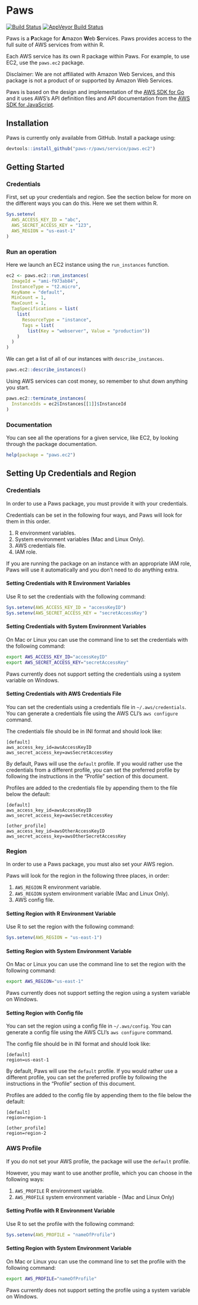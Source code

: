 
# Paws

[![Build
Status](https://travis-ci.com/paws-r/paws.svg?branch=master)](https://travis-ci.com/paws-r/paws)
[![AppVeyor Build
Status](https://ci.appveyor.com/api/projects/status/5ydtgd9dc4v9fnw3/branch/master?svg=true)](https://ci.appveyor.com/project/davidkretch/paws/branch/master)

Paws is a **P**ackage for **A**mazon **W**eb **S**ervices. Paws provides
access to the full suite of AWS services from within R.

Each AWS service has its own R package within Paws. For example, to use
EC2, use the `paws.ec2` package.

Disclaimer: We are not affiliated with Amazon Web Services, and this
package is not a product of or supported by Amazon Web Services.

Paws is based on the design and implementation of the [AWS SDK for
Go](https://github.com/aws/aws-sdk-go) and it uses AWS’s API definition
files and API documentation from the [AWS SDK for
JavaScript](https://github.com/aws/aws-sdk-js).

## Installation

Paws is currently only available from GitHub. Install a package using:

``` r
devtools::install_github("paws-r/paws/service/paws.ec2")
```

## Getting Started

### Credentials

First, set up your credentials and region. See the section below for
more on the different ways you can do this. Here we set them within R.

``` r
Sys.setenv(
  AWS_ACCESS_KEY_ID = "abc",
  AWS_SECRET_ACCESS_KEY = "123",
  AWS_REGION = "us-east-1"
)
```

### Run an operation

Here we launch an EC2 instance using the `run_instances` function.

``` r
ec2 <- paws.ec2::run_instances(
  ImageId = "ami-f973ab84",
  InstanceType = "t2.micro",
  KeyName = "default",
  MinCount = 1,
  MaxCount = 1,
  TagSpecifications = list(
    list(
      ResourceType = "instance",
      Tags = list(
        list(Key = "webserver", Value = "production"))
    )
  )
)
```

We can get a list of all of our instances with `describe_instances`.

``` r
paws.ec2::describe_instances()
```

Using AWS services can cost money, so remember to shut down anything you
start.

``` r
paws.ec2::terminate_instances(
  InstanceIds = ec2$Instances[[1]]$InstanceId
)
```

### Documentation

You can see all the operations for a given service, like EC2, by looking
through the package documentation.

``` r
help(package = "paws.ec2")
```

## Setting Up Credentials and Region

### Credentials

In order to use a Paws package, you must provide it with your
credentials.

Credentials can be set in the following four ways, and Paws will look
for them in this order.

1.  R environment variables.
2.  System environment variables (Mac and Linux Only).
3.  AWS credentials file.
4.  IAM role.

If you are running the package on an instance with an appropriate IAM
role, Paws will use it automatically and you don’t need to do anything
extra.

#### Setting Credentials with R Environment Variables

Use R to set the credentials with the following command:

``` r
Sys.setenv(AWS_ACCESS_KEY_ID = "accessKeyID")
Sys.setenv(AWS_SECRET_ACCESS_KEY = "secretAccessKey")
```

#### Setting Credentials with System Environment Variables

On Mac or Linux you can use the command line to set the credentials with
the following command:

``` bash
export AWS_ACCESS_KEY_ID="accessKeyID"
export AWS_SECRET_ACCESS_KEY="secretAccessKey"
```

Paws currently does not support setting the credentials using a system
variable on Windows.

#### Setting Credentials with AWS Credentials File

You can set the credentials using a credentials file in
`~/.aws/credentials`. You can generate a credentials file using the AWS
CLI’s `aws configure` command.

The credentials file should be in INI format and should look like:

    [default]
    aws_access_key_id=awsAccessKeyID
    aws_secret_access_key=awsSecretAccessKey

By default, Paws will use the `default` profile. If you would rather use
the credentials from a different profile, you can set the preferred
profile by following the instructions in the “Profile” section of this
document.

Profiles are added to the credentials file by appending them to the file
below the default:

    [default]
    aws_access_key_id=awsAccessKeyID
    aws_secret_access_key=awsSecretAccessKey
    
    [other_profile]
    aws_access_key_id=awsOtherAccessKeyID
    aws_secret_access_key=awsOtherSecretAccessKey

### Region

In order to use a Paws package, you must also set your AWS region.

Paws will look for the region in the following three places, in order:

1.  `AWS_REGION` R environment variable.
2.  `AWS_REGION` system environment variable (Mac and Linux Only).
3.  AWS config file.

#### Setting Region with R Environment Variable

Use R to set the region with the following command:

``` r
Sys.setenv(AWS_REGION = "us-east-1")
```

#### Setting Region with System Environment Variable

On Mac or Linux you can use the command line to set the region with the
following command:

``` bash
export AWS_REGION="us-east-1"
```

Paws currently does not support setting the region using a system
variable on Windows.

#### Setting Region with Config file

You can set the region using a config file in `~/.aws/config`. You can
generate a config file using the AWS CLI’s `aws configure` command.

The config file should be in INI format and should look like:

    [default]
    region=us-east-1

By default, Paws will use the `default` profile. If you would rather use
a different profile, you can set the preferred profile by following the
instructions in the “Profile” section of this document.

Profiles are added to the config file by appending them to the file
below the default:

    [default]
    region=region-1
    
    [other_profile]
    region=region-2

### AWS Profile

If you do not set your AWS profile, the package will use the `default`
profile.

However, you may want to use another profile, which you can choose in
the following ways:

1.  `AWS_PROFILE` R environment variable.
2.  `AWS_PROFILE` system environment variable - (Mac and Linux Only)

#### Setting Profile with R Environment Variable

Use R to set the profile with the following command:

``` r
Sys.setenv(AWS_PROFILE = "nameOfProfile")
```

#### Setting Region with System Environment Variable

On Mac or Linux you can use the command line to set the profile with the
following command:

``` bash
export AWS_PROFILE="nameOfProfile"
```

Paws currently does not support setting the profile using a system
variable on Windows.
